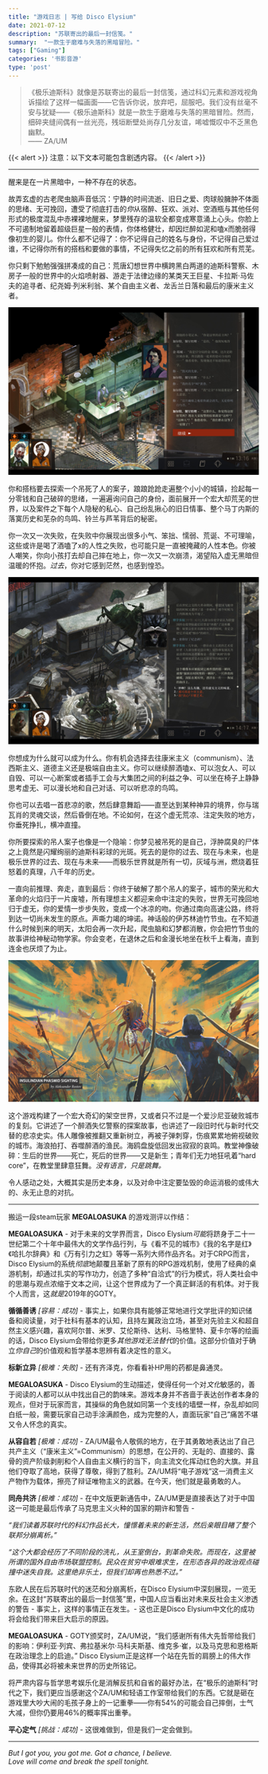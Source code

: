 ```yaml
---
title: "游戏日志 | 写给 Disco Elysium"
date: 2021-07-12
description: "苏联寄出的最后一封信笺。"
summary:  "一款生于磨难与失落的黑暗冒险。"
tags: ["Gaming"]
categories: '书影音游'
type: 'post'
---
```


>《极乐迪斯科》就像是苏联寄出的最后一封信笺，通过科幻元素和游戏视角诉描绘了这样一幅画面——它告诉你说，放弃吧，屈服吧。我们没有丝毫不安与犹疑——《极乐迪斯科》就是一款生于磨难与失落的黑暗冒险。然而，细碎夹缝间偶有一丝光亮，残垣断壁处尚存几分友谊，唏嘘慨叹中不乏黑色幽默。<br>
> —— ZA/UM

{{< alert  >}}
注意：以下文本可能包含剧透内容。
{{< /alert  >}}

---

醒来是在一片黑暗中，一种不存在的状态。

故弄玄虚的古老爬虫脑声音低沉：宁静的时间流逝、旧日之爱、肉球般臃肿不体面的思绪、无可挽回，遭受了彻底打击的*你*从宿醉、狂欢、派对、空酒瓶与其他任何形式的极度混乱中赤裸裸地醒来，梦里残存的温软全都变成寒意涌上心头。你脸上不可遏制地留着超级巨星一般的表情，你体格健壮，却因烂醉如泥和嗑x而脆弱得像初生的婴儿。你什么都不记得了：你不记得自己的姓名与身份，不记得自己爱过谁，不记得你所有的搭档和要做的事情，不记得失忆之前的所有狂欢和所有荒芜。

你只剩下勉勉强强拼凑成的自己：荒唐幻想世界中横跨黑白两道的迪斯科警察、木房子一般的世界中的火焰喷射器、游走于法律边缘的某类天王巨星、卡拉斯·马佐夫的追寻者、纪尧姆·列米利翁、某个自由主义者、龙舌兰日落和最后的康米主义者。
  

![img](01.jpg "——所以他们都很不满，很不满。")


你和搭档要去探索一个吊死了人的案子，踉踉跄跄走遍整个小小的城镇，捡起每一分零钱和自己破碎的思绪，一遍遍询问自己的身份，面前展开一个宏大却荒芜的世界，以及案件之下每个人隐秘的私心、自己纷乱揪心的旧日情事、整个马丁内斯的落寞历史和芜杂的鸟鸣、铃兰与芦苇背后的秘密。

你一次又一次失败，在失败中你展现出很多小气、笨拙、懦弱、荒诞、不可理喻，这些或许是喝了酒嗑了x的人性之失败，也可能只是一直被掩藏的人性本色。你被人嘲笑，你向小孩打去却自己摔在地上，你一次又一次崩溃，渴望陷入虚无黑暗但温暖的怀抱。*过去*，你对它感到茫然，也感到惶恐。
  

![img](02.jpg "骑马者纪念碑立在交通岛中央")
  

你想成为什么就可以成为什么。你有机会选择去往康米主义（communism）、法西斯主义、道德主义还是极端自由主义。你可以继续醉酒嗑x、可以泡女人、可以自毁、可以一心断案或者插手工会与大集团之间的利益之争、可以坐在椅子上静静思考虚无、可以漫长地和自己对话、可以听悲凉的鸟鸣。

你也可以去唱一首悲凉的歌，然后肆意舞蹈——直至达到某种神异的境界，你与瑞瓦肖的灵魂交谈，然后昏倒在地。不论如何，在这个虚无荒凉、注定失败的地方，你垂死挣扎，横冲直撞。

你所要探索的吊人案子也像是一个隐喻：你梦见被吊死的是自己，浮肿腐臭的尸体之上竟然是闪耀绚丽的迪斯科彩球的光斑。死去的是你的过去、现在与未来，也是极乐世界的过去、现在与未来——而极乐世界就是所有一切，灰域与洲，燃烧着狂怒着的真理，八千年的历史。

一直向前推理、奔走，直到最后：你终于破解了那个吊人的案子，城市的荣光和大革命的火焰归于一片废墟，所有理想主义都迎来命中注定的失败，世界无可挽回地归于虚无，你的爱情一步步失败，变成一个冰凉的吻。你通过南向高速公路，终将到达一切尚未发生的原点。声嘶力竭的坤诺。神话般的伊苏林迪竹节虫。在不知道什么时候到来的明天，太阳会再一次升起，爬虫脑和幻梦都消散，你会把竹节虫的故事讲给神秘动物学家。你会变老，在退休之后和金漫长地坐在秋千上看海，直到连金也厌烦了为止。

  
![img](03.jpg "伊苏林迪竹节虫")


这个游戏构建了一个宏大奇幻的架空世界，又或者只不过是一个爱沙尼亚破败城市的复刻。它讲述了一个醉酒失忆警察的探案故事，也讲述了一段旧时代与新时代交替的悲凉史实。伟人雕像被推翻又重新树立，再被子弹刺穿，伤痕累累地俯视破败的城市。海浪拍打、吞噬醉酒的渔民。海鸥盘旋低回发出寂寂的哀鸣。教堂神像破碎：生后的世界——死亡，死后的世界——又是新生；青年们无力地狂吼着“hard core”，在教堂里肆意狂舞。*没有语言，只是跳舞。*  

令人感动之处，大概其实是历史本身，以及对命中注定要坠毁的命运消极的或伟大的、永无止息的对抗。
 

---


搬运一段steam玩家 **MEGALOASUKA** 的游戏测评以作结：  
  

**MEGALOASUKA** - 对于未来的文学界而言，Disco Elysium*可能*将跻身于二十一世纪第二个十年中最伟大的文学作品行列，与《看不见的城市》《我的名字是红》《哈扎尔辞典》和《万有引力之虹》等等一系列大师作品齐名。对于CRPG而言，Disco Elysium的系统*彻底*地颠覆且革新了原有的RPG游戏机制，使用了经典的桌游机制，却通过扎实的写作功力，创造了多种“自洽式”的行为模式，将人类社会中的思潮与观点浓缩于文本之间，让这个世界成为了一个真正鲜活的有机体。对于我个人而言，这*就是*2019年的GOTY。

**循循善诱** _[容易：成功]_ - 事实上，如果你具有能够正常地进行文学批评的知识储备和阅读量，对于社科有基本的认知，且持左翼政治立场，甚至对先验主义和超自然主义感兴趣，喜欢阿尔普、米罗、艾伦斯待、达利、马格里特、夏卡尔等的绘画的话，Disco Elysium会带给你更多*其他游戏无法替代*的价值。这部分价值对于确立*你自己*的价值观和哲学基本思辨有着决定性的意义。
  
**标新立异** _[极难：失败]_ - 还有齐泽克，你看看补HP用的药都是鼻通灵。

**MEGALOASUKA** - Disco Elysium的生动描述，使得任何一个对*文化*敏感的，善于阅读的人都可以从中找出自己的韵味来。游戏本身并不吝啬于表达创作者本身的观点，但对于玩家而言，其操纵的角色就如同第一个支线的墙壁一样，杂乱却如同白纸一般，需要玩家自己动手涂满颜色，成为完整的人，直面玩家“自己”痛苦不堪又令人怀念的真实。
  
**从容自若** _[极难：成功]_ - ZA/UM最令人敬佩的地方，在于其勇敢地表达出了自己共产主义（“康米主义”=Communism）的思想，在公开的、无耻的、直接的、露骨的资产阶级剥削和个人自由主义横行的当下，向主流文化挥动红色的大旗。并且他们夺取了高地，获得了尊敬，得到了胜利。ZA/UM将“电子游戏”这一消费主义产物作为载体，擦亮了辩证唯物主义的武器。在今天，他们就是最勇敢的人。
  
**同舟共济** _[极难：成功]_ - 在中文版更新通告中，ZA/UM更是直接表达了对于中国这一可能是最后传承了马克思主义火种的国家的期许和警告 -
  
_“我们读着苏联时代的科幻作品长大，憧憬着未来的新生活，然后亲眼目睹了整个联邦分崩离析。”_

_“这个大都会经历了不同阶段的洗礼，从王室倒台，到革命失败。而现在，这里被所谓的国外自由市场联盟控制。民众在贫穷中艰难求生，在形态各异的政治观点碰撞中迷失自我。这里绝非乐土，但我们却再也熟悉不过。”_

东欧人民在后苏联时代的迷茫和分崩离析，在Disco Elysium中深刻展现，一览无余。在这封“苏联寄出的最后一封信笺”里，中国人应当看出对未来反社会主义渗透的警告 - 事实上，这样的事情正在发生。- 这也正是Disco Elysium中文化的成功将会给我们带来巨大启示的原因。
 
**MEGALOASUKA** - GOTY颁奖时，ZA/UM说，“我们感谢所有伟大先哲带给我们的影响：伊利亚·列宾、弗拉基米尔·马科夫斯基、维克多·崔，以及马克思和恩格斯在政治理念上的启迪。” Disco Elysium正是这样一个站在先哲的肩膀上的伟大作品，使得其必将被未来世界的历史所铭记。

将严肃内容与哲学思考娱乐化是消解反抗和自省的最好办法，在“极乐的迪斯科”时代之下，我们更应当感谢这个ZA/UM和轻语工作室带给我们的东西。它就是砸在游戏里大吵大闹的毛孩子身上的一记重拳——你有54%的可能会自己摔倒，士气大减，但你仍要用46%的概率挥出重拳。

**平心定气** _[挑战：成功]_ - 这很难做到，但是我们一定会做到。

---



*But I got you, you got me. Got a chance, I believe. <br>Love will come and break the spell tonight.*
